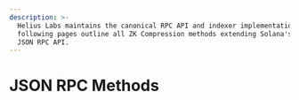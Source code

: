 ```yaml
---
description: >-
  Helius Labs maintains the canonical RPC API and indexer implementation. The
  following pages outline all ZK Compression methods extending Solana's default
  JSON RPC API.
---
```


# JSON RPC Methods

